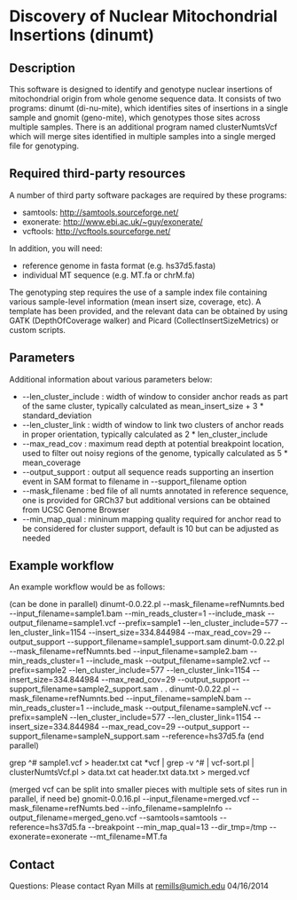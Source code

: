 Discovery of Nuclear Mitochondrial Insertions (dinumt)
======================================================

Description
-----------
This software is designed to identify and genotype nuclear insertions of mitochondrial origin from whole genome sequence data. It consists of two programs: dinumt (di-nu-mite), which identifies sites of insertions in a single sample and gnomit (geno-mite), which genotypes those sites across multiple samples. There is an additional program named clusterNumtsVcf which will merge sites identified in multiple samples into a single merged file for genotyping.

Required third-party resources 
------------------------------
A number of third party software packages are required by these programs:
* samtools:  http://samtools.sourceforge.net/
* exonerate:  http://www.ebi.ac.uk/~guy/exonerate/
* vcftools:  http://vcftools.sourceforge.net/

In addition, you will need:
* reference genome in fasta format (e.g. hs37d5.fasta)
* individual MT sequence (e.g. MT.fa or chrM.fa)

The genotyping step requires the use of a sample index file containing various sample-level information (mean insert size, coverage, etc). A template has been provided, and the relevant data can be obtained by using GATK (DepthOfCoverage walker) and Picard (CollectInsertSizeMetrics) or custom scripts.

Parameters
----------
Additional information about various parameters below:
* --len_cluster_include : width of window to consider anchor reads as part of the same cluster, typically calculated as mean_insert_size + 3 * standard_deviation
* --len_cluster_link    : width of window to link two clusters of anchor reads in proper orientation, typically calculated as 2 * len_cluster_include
* --max_read_cov        : maximum read depth at potential breakpoint location, used to filter out noisy regions of the genome, typically calculated as 5 * mean_coverage
* --output_support      : output all sequence reads supporting an insertion event in SAM format to filename in --support_filename option
* --mask_filename       : bed file of all numts annotated in reference sequence, one is provided for GRCh37 but additional versions can be obtained from UCSC Genome Browser
* --min_map_qual        : mininum mapping quality required for anchor read to be considered for cluster support, default is 10 but can be adjusted as needed

Example workflow
----------------
An example workflow would be as follows:

(can be done in parallel)
dinumt-0.0.22.pl --mask_filename=refNumnts.bed --input_filename=sample1.bam --min_reads_cluster=1 --include_mask --output_filename=sample1.vcf --prefix=sample1 --len_cluster_include=577 --len_cluster_link=1154 --insert_size=334.844984 --max_read_cov=29 --output_support --support_filename=sample1_support.sam
dinumt-0.0.22.pl --mask_filename=refNumnts.bed --input_filename=sample2.bam --min_reads_cluster=1 --include_mask --output_filename=sample2.vcf --prefix=sample2 --len_cluster_include=577 --len_cluster_link=1154 --insert_size=334.844984 --max_read_cov=29 --output_support --support_filename=sample2_support.sam
.
.
dinumt-0.0.22.pl --mask_filename=refNumnts.bed --input_filename=sampleN.bam --min_reads_cluster=1 --include_mask --output_filename=sampleN.vcf --prefix=sampleN --len_cluster_include=577 --len_cluster_link=1154 --insert_size=334.844984 --max_read_cov=29 --output_support --support_filename=sampleN_support.sam --reference=hs37d5.fa
(end parallel)

grep ^# sample1.vcf > header.txt
cat *vcf | grep -v ^# | vcf-sort.pl | clusterNumtsVcf.pl > data.txt
cat header.txt data.txt > merged.vcf

(merged vcf can be split into smaller pieces with multiple sets of sites run in parallel, if need be)
gnomit-0.0.16.pl --input_filename=merged.vcf --mask_filename=refNumts.bed --info_filename=sampleInfo --output_filename=merged_geno.vcf --samtools=samtools --reference=hs37d5.fa --breakpoint --min_map_qual=13 --dir_tmp=/tmp --exonerate=exonerate --mt_filename=MT.fa

Contact
-------
Questions: Please contact Ryan Mills at remills@umich.edu
04/16/2014
